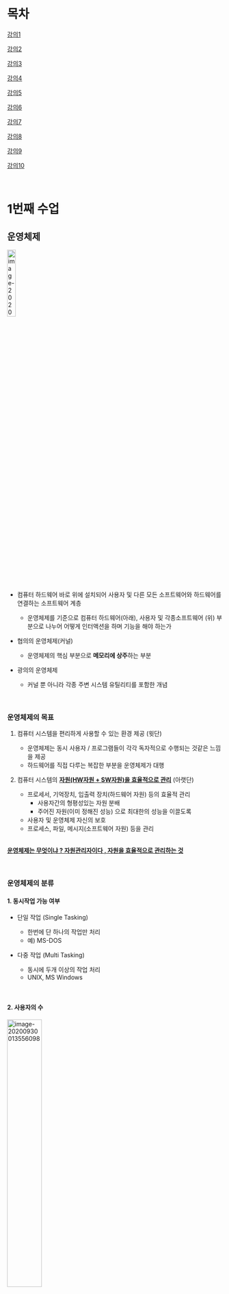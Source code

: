 # 목차

[강의1](#1번째-수업)

[강의2](#2번째-수업)

[강의3](#3번째-수업)

[강의4](#4번째-수업)

[강의5](#5번째-수업)

[강의6](#6번째-수업)

[강의7](#7번째-수업)

[강의8](#8번째-수업)

[강의9](#9번째-수업)

[강의10](#10번째-수업)

<br/>

# 1번째 수업

## 운영체제 



<img src="readme.assets/image-20200930011225905.png" alt="image-20200930011225905" width ="20%" />



- 컴퓨터 하드웨어 바로 위에 설치되어 사용자 및 다른 모든 소프트웨어와 하드웨어를 연결하는 소프트웨어 계층
  - 운영체제를 기준으로 컴퓨터 하드웨어(아래), 사용자 및 각종소프트웨어 (위) 부분으로 나누어 어떻게 인터액션을 하며 기능을 해야 하는가

- 협의의 운영체제(커널)
  - 운영체제의 핵심 부분으로 **메모리에 상주**하는 부분
- 광의의 운영체제
  - 커널 뿐 아니라 각종 주변 시스템 유틸리티를 포함한 개념

<br/> 

### 운영체제의 목표

1. 컴퓨터 시스템을 편리하게 사용할 수 있는 환경 제공 (윗단)
   - 운영체제는 동시 사용자  / 프로그램들이 각각 독자적으로 수행되는 것같은 느낌을 제공
   - 하드웨어를 직접 다루는 복잡한 부분을 운영체제가 대행

2. 컴퓨터 시스템의 **<u>자원(HW자원 + SW자원)을 효율적으로 관리</u>** (아랫단)
   - 프로세서, 기억장치, 입출력 장치(하드웨어 자원) 등의 효율적 관리
     - 사용자간의 형평성있는 자원 분배
     - 주어진 자원(이미 정해진 성능) 으로 최대한의 성능을 이끌도록
   - 사용자 및 운영체제 자신의 보호
   - 프로세스, 파일, 메시지(소프트웨어 자원) 등을 관리

<br/> **<u>운영체제는 무엇이냐 ? 자원관리자이다 , 자원을 효율적으로 관리하는 것</u>**

<br/> 

### 운영체제의 분류

#### 1. 동시작업 가능 여부

- 단일 작업 (Single Tasking)
  - 한번에 단 하나의 작업만 처리
  - 예) MS-DOS

- 다중 작업 (Multi Tasking)
  - 동시에 두개 이상의 작업 처리
  - UNIX, MS Windows

<br/>

#### 2. 사용자의 수

<img src="readme.assets/image-20200930013556098.png" alt="image-20200930013556098" width ="40%" />

- 단일 사용자
  - MS-DOS, MS Windows

- 다중 사용자
  - UNIX, NT server (Ex.학과 서버)

<br/> 

#### 3. 처리 방식

- **일괄처리 (batch processing)**

  - 작업 요청의 일정량을 모아서 한꺼번에 처리
  - 작업이 완전 종료될 때까지 기다려야 한다.
  - 초기 PushCard 시스템

  

- **시분할 (time sharing)**
  - <img src="readme.assets/image-20200930014024151.png" alt="image-20200930014024151" width ="70%" />
  - 요새 사용하는 컴퓨터 그 자체 
  - 여러 작업 수행 시 컴퓨터 처리 능력을 일정한 시간 단위로 분할하여 사용
  - 일괄 처리 시스템에 비해 **짧은 응답시간**을 가짐 (Ex. UNIX)
  - Interactive한 방식
    - Interactive : 컴퓨터 키보드를 누르면 바로 나오는 것
  - 시간에 대해 deadline(제약조건)이 있는것은 아님
  - 사람이 느끼기에 빠르게 느끼게 하기 위한 것에 목적



- **실시간 (Realtime OS)**
  - 정해진 시간안에 어떠한 일이 반드시 종료됨이 보장되어야 하는 실시간 시스템을 위한 특수한 목적의 OS
    - Ex) 원자로/공장 제어, 미사일 제어, 반도체 정비



- **실시간 시스템의 개념 확장**

  - Hard realtime system (경성 실시간 시스템)

  - Soft realtime system(연성 실시간 시스템)

    - 최근에 나온 기술

    - deadline은 있지만 지켜지지 않아도 큰 문제는 아님

      Ex) 영화 상영시 초당 frame 관련 분야

<br/>

### 몇 가지 용어

여러 작업을 동시에 수행하는 것을 뜻하는 용어들

- **Multitasking**
  - 보다 일반적인 용어
  - CPU에서는 하나의 작업만 실행이 되는데 매우 짧은 시간에 분할해서 할당을 하기 때문에 동시에 실행되는 것처럼 느끼는 것.
- **Multiprogramming**
  - 메모리에 여러 프로그램이 올라가 있음을 강조 (메모리 강조)
- **Time sharing**
  - CPU의 시간을 분할하여 나누어 쓴다는 의미를 강조 (CPU강조)
- **Multiprocess**



<u>구분할 것</u>!

**Multiprocessor**

> 하나의 컴퓨터에 CPU가 여러개 붙어 있음을 의미한다.



CPU가 하나 있더라도 분할해서 동시에 실행 가능 (위 4가지)

CPU가 여러개 (Multiprocessor)

--> <u>HW적으로 다르다</u>



<br/>



### 운영체제의 예

- **유닉스(UNIX)**

  - 초창기 대형 컴퓨터를 위해 만들어진 운영체제 ( VS 개인용은 Windows )

  - 코드의 대부분을 C언어로 작성

  - 높은 이식성

    - 하나의 컴퓨터에 돌아가는 unix를 전혀다른 컴퓨터에 이식하기가 용이하다

    - 낮은 이식성은 무엇 ?

      : 툭정 컴퓨터 기계어에만 국한되게 만든 것

  - 최소한의 커널 구조 (커널의 크기를 아주 작게 만듦)

    - 핵심 기능만 커널에 넣음

  - 복잡한 시스템에 맞게 확장 용이

  - 소스 코드 공개

  - 프로그램 개발에 용이

  - 다양한 버전

    - System V FreeBSD , ...
    - Linux

<br/>

- **DOS (Disk Operation System)**
  - 단일 사용자용 운영체제, 메모리 관리능력의 한계 (주 기억장치 : 640KB)

<br/>

- **MS Windows**
  - MS사의 다중 작업용 GUI기반 운여 체제
  - Plug and Play 네트워크 환경 강화
  - DOS용 응용 프로그램과 호환성 제공
  - 불안정성
  - 풍부한 자원 소프트웨어

<br/> 

- **Handled device를 위한 OS**
  - PalmOS, Pocket PC, Tiny OS



### 운영체제의 구조

<img src="readme.assets/image-20200930023411694.png" alt="image-20200930023411694" width ="70%"/>





<u>본인이 운영체제라고 생각하고 공부해야 한다.</u>

- 대부분의 알고리즘은 OS프로그램 자체의 내용

- 운영체제의 통제를 받으며 그 운영체제는 사람이 프로그램이 하는 것이다.

  

<br/> 

# 2번째 수업

## 1. System Structure & Program Execution(1)

> 하드웨어적인 부분을 설명하는 챕터

<br/>

<img src="readme.assets/image-20201005144551286.png" alt="image-20201005144551286" width ="60%" />



- **Disk** :  input/ output 동시 수행하는 역할
- (Device) **Controller** : 작은 CPU역할
  - 각각의 작업 공간 : local buffer

- **CPU** : 메모리의 인스트럭션을 실행하는 작업만을 수행한다. (메모리랑만 일한다.)
  - CPU 내부
    - **Register** : 메모리보다 더 빠르면서 정보를 저장하는 공간
    - **mode bit** : CPU실행 시 <u>OS</u> 인지 <u>사용자 프로그램</u>인지 구분해주는 역할
    - **interrupt line** : CPU가 인스트럭션을 수행할 때, 동시에 디바이스에서 정보 요청이 있을 때 정보를 전달하기 이한 역할
  - Disk에서 정보를 가져와야 하면, CPU가 Disk Controller에게 시킨다. (CPU가 직접 접근하는 것이 아님)
  - 그러고 CPU가 노는것이아니라 메모리와 계속 interaction한다

- **timer** : 만약 무한루프에 빠지면 CPU는 아무것도 못하게 되는데 이를 방지하기 위해 timer가 존재한다.
  - 특정 프로그램이 CPU를 독점하는것을 막기 위한 역할.
  - 시간이 지나면 interrupt line에 알려준다.
  - CPU <--> interrrupt line 체크 <--> 메모리 의 과정을 거치는데, 
  - interrupt line에 (타이머) 가 알려주면 CPU 제어권이 자동적으로 사용자 프로그램에서 OS로 넘어간다.

- 사용자 프로그램은 직접 IO장치에 접근하지 못한다. (보안 문제 등등 ) CPU를 통해서 접근해야 한다.

<br/>

### mode bit 

- 0 
  - 모니터모드 : OS 코드 수행
  - 메모리 및 IO디바이스 접근 가능
  - 사용자 프로그램에게 CPU를 넘기기 전에 mode bit을 1로 셋팅한다.
- 1
  - 실행할 수 있는 인스트럭션은 제한되어 있다. (보안상의 문제)
  - 커널모드, 시스템모드, 모니터 모드 : 사용자 프로그램 수행
  - Interrupt가 들어오면 자동적으로 0으로 바뀌면서 모드가 바뀌게 된다.



<br/> 

### timer

- CPU를 특정 프로그램이 독점하는 것으로부터 보호
- 타이머값이 0이되면 타이머 인터럽트 발생
- 타이머는 매 클럭 틱 때마다 1씩 감소

<br/>

### DMA controller 

너무 인터럽트를 많이 받게 되어 비효율이 발생한다..

이를 위해 DMA Controller가 존재

(Direct Memory Access) 메모리를 cpu 뿐만아니라 DMA도 접근할 수 있도록 한다.

동시에 접근하는 문제를 방지하기 위해 memory controller가 이를 중재한다



---

- **device driver**
  - OS코드 중 각 장치별 처리 루틴  -> **Software**

- **device controller (장치 제어기)**
  - 각 장치를 통제하는 작은 **하드웨어** 장치 CPU 

---

<br/> 

### I/O 의 수행

- 모든 입출력 명령은 특권 명령 (0번) in kernel

  - **System call**

    : I/O사용을 위해 운영체제에게 부탁하는 것.

    어떤식으로 ? **Trap을 사용한다.**

    *메모리안에서 직접 주소 점프를 못한다. mode bit 이 1이니까*.

    *프로그램적으로 인터럽트를 걸고 mode bit을 0으로 바꾼다. CPU제어권이 OS로 넘어가고, 디스크 컨트롤러에게 읽어오라고 시킬 수 있게 된다. (software interrupt = **trap**)*

    <img src="readme.assets/image-20201005155102898.png" alt="image-20201005155102898" width ="50%" />

  <br/> 

### Interrupt 

인터럽트 당한 시점의 레지스터와 program counter를 save한 후 cpu의 제어 인터럽트 처리 루틴에 넘긴다

#### 넓은 의미의 interrupt

- **Hardware interrupt** : 하드웨어가 발생시킨 인터럽트 (일반적인 경우)
- **Software interrupt(Trap) :** 
  - Exception : 응용프로그램의 오류
  - Sytem call : 프로그램이 커널 함수를 호출하는 경우

- <u>작업이 완료되면 다시 hardware interrupt가 발생해 cpu에게 끝났다는 것을 알려준다.</u>

- 현대의 운영체제는 인터럽트에 의해 구동된다.

<br/>

#### interrupt 용어

1. **인터럽트 벡터**

   : 해당 인터럽트 처리 루틴 주소를 가지고 있다.

   인터럽트 종류마다 무슨일을 해야하는지 코드에 이미 정의(인터럽트 처리 루틴)되어 있다.

2. **인터럽트 처리 루틴 (인터럽트 핸들러)**

   해당 인터럽트를 처리하는 커널 함수

---

<br/> 

# 3번째 수업

## 동기식 입출력(Synchronous I/O) & 비동기식 입출력

- **Synchronous I/O**
  - I/O 요청 후 입출력 작업이 완료된 후에야 제어가 사용자 프로그램에 넘어감
  - 구현 방법 1.
    - I/O가 끝날 때까지 CPU를 낭비시킴
    - 매 시점 하나의 I/O만 일어날 수 있음
  - 구현 방법 2 .
    - I/O가 완료될 때까지 해당 프로그램에게서 CPU를 빼앗음
    - I/O가 처리를 기다리는 줄에 그 프로그램 줄을 세움
    - 다른 프로그램에게 CPU를 줌

- **Asynchorous I/O**
  - I/O가 시작된 후 입출력 작업이 끝나기를 기다리지 않고 제어가 사용자 프로그램에 즉시 넘어감
  - write 작업 시 보톹 async

*두 경우 모두 I/O의 완료는 **인터럽트**로 알려준다*



<br/> 

## DMA (Direct Memory Access)

> CPU외에 메모리 접근 가능한 장치

*I/O에 의해서 CPU가 인터럽트를 너무 많이 당해 비효율적이다.*

*--> DMA가 도와줌*

<br/>

- 블럭정도의 데이터 **정보가 쌓이면** DMA가 CPU에게 인터럽트를 걸어줌

  : CPU의 중재 없이 device controller가 device의 buffer storage의 내용을 메모리에 **block단위**로 직접 전송



<br/> 

## I/O를 할 수 있는 방식

서로 다른 입출력 명령어

- I/O를 수행하는 special intruction에 의해 (왼쪽)
- Memory Mapped I/O에 의해 (오른쪽)



<img src="readme.assets/image-20201008163209285.png" alt="image-20201008163209285" width ="60%" />

- 왼편이 일반적
  - 메모리와 디바이스에 각각 주소가 존재하고 접근하는 방식



<br/> 

## 저장장치 계층 구조 

<img src="readme.assets/image-20201008163434843.png" alt="image-20201008163434843" width ="60%" />

- 위로갈수록 빠르지만 비싸기 때문에 용량이 적다.
- 휘발성 : 아래쪽 - 비활성, 위쪽 - 휘발성
- CPU가 직접 접근해서 처리가능 - **Primary**
  
- CPU가 접근가능 ? **바이트** 단위로 접근 가능해야 한다.
  
- CPU가 직접 접근해서 처리불가능 - **Secondary**
  
- 하드디스크의 경우 **섹터단위**로 접근하기 때문에 불가능
  
- Register와 Main Memory간 속도차이도 크다.

  - 이에 대해 완충역할을 하기 위해 Cache Memory가 존재하는데 용량이 더 작기 때문에 모든 정보를 담을 수 없어 필요한 정보만 담는다.

    : **Caching** 

  - Caching은 재사용을 목적으로 한다. 모든 과정을 거치지 않아도 되는 효과





<br/> 

## 프로그램의 실행 (메모리 Load)

<img src="readme.assets/image-20201008164247387.png" alt="image-20201008164247387" width ="60%"/>

1. 프로그램 실행 (**File system**)
   - 비 휘발성 디스크
2. 각 모든 프로그램마다 가상메모리에 프로그램의 주소 공간 (**Address space**) 이 독자적으로 생긴다.
   - 주소 공간은 code(기계어 코드), data (변수 및 자료구조) , stack (함수호출 및 리턴시 사용)으로 구성된다.
3. 주소변환 **Address translation**
   - 가상메모리 주소와 physical memory주소가 다르게 올라가는데 이를 변환해주는 하드웨어 장치가 존재
4. 물리적인 메모리에 올려 놓는다.
   - 필요한 부분만 찢어서
   - 필요하지 않은 부분은 **Swap area**에 내려놓는다.
   - swap area : 휘발성 디스크 , 메모리의 부족한 용량의 연장 개념
5. 사용하지 않으면 쫓아낸다.

<br/> 

## 커널 주소 공간의 내용

<img src="readme.assets/image-20201008165001281.png" alt="image-20201008165001281" width ="60%"/>

- code
  - 커널 코드
    - 자원관리를 위한 코드
    - 편리한 인터페이스 제공을 위한 코드
    - 인터럽트, 시스템콜 처리 코드
- DATA
  - 하드웨어(CPU, memory, disk)마다 만들어진 자료구조를 관리
  - PCB(Process Control Block) 프로그램이 돌아가면 그 프로그램을 관리하기 위한 관리 
- stack
  - 커널 스택



<br/> 

## 사용자 프로그램이 사용하는 함수

- 함수

  - 사용자 정의 함수
    - 자신의 프로그램에서 정의한 함수
  - 라이브러리 함수
    - 갖다 쓴 함수

  *영역 자체가 다르므로 점프가 불가능*

  *인터럽트로 cpu제어권을 넘겨 커널함수로 넘어가는 방식이어야한다.*

  - 커널 함수
    - 운영체제 프로그램의 함수
    - 커널함수의 호풀 = 시스템 콜

<img src="readme.assets/image-20201008165609771.png" alt="image-20201008165609771" width ="60%" />

<br/> 

## 프로그램의 실행

<img src="readme.assets/image-20201008165934958.png" alt="image-20201008165934958" width ="60%" />



<br/> 

---

<br/> 

# 4번째 수업

## 프로세스

> Process is a program in execution
>
> " 실행중인 프로그램 "

<br/>

- **프로세스의 Context(문맥)** **<중요>**
  - CPU 수행 상태를 나타내는 하드웨어 문맥
    - **PC** (Program Counter)
    - 각종 **register**
  - 프로세스의 주소 공간(메모리 관련)
    - code, data, stack
  - 프로세스 관련 커널 자료 구조
    - PCB (Process Control Block)
      - OS에서 프로세스가 실행될 때마다 PCB를 통해 올바른지 검사한다.
    - Kenel Stack
      - 각 프로세스가 본인이 할 수 없는 일을 대신 요청 (system call)하면 PC를 가리키는것이 아니라 커널 주소공간을 가리킴.
      - 커널도 함수로 구성
      - 커널의 코도를 실행하고 커널 주소공간의 stack에 정보를 저장한다
      - 이때 프로세스별로 구분해서 저장한다.

- *문맥을 모르면 다음 프로세스 진행 시 처음부터 다시 해야한다.*



<br/> 

## 프로세스의 상태

프로세스는 상태가 변경되며 수행된다

- **Running**
  - CPU를 잡고 instruction을 수행중인 상태
- **Ready**
  - CPU를 기다리는 상태(메모리 등 다른 조건을 모두 만족하고 있다는 전제)
- **Blocked(wait, sleep)**
  - CPU를 주어도 당장 instructiond를 수행할 수 없는 상태
  - Process 자신이 요청한 event(오래걸리는 I/O 작업) 가 즉시 만족되지 않아 이를 기다리는 상태
  - EX) 디스크에서 file을 읽어와야 하는 경우
- [Suspended(stopped)](#중기-스케줄러-때문에-추가된-프로세스의-상태)

- *New : 프로세스가 생성중인 상태*
- *Terminated : 수행이 끝난 상태이지만 정리할게 남아 있는 상태*

<img src="readme.assets/image-20201019221315875.png" alt="image-20201019221315875" width ="70%" />

<img src="readme.assets/image-20201019221550497.png" alt="image-20201019221550497" width ="70%"/>

<br/> 

## PCB

- 운영체제가 각 프로세스를 관리하기 위해 프로세스당 유지하는 정보

- 구성 요소

  1. OS가 관리상 사용하는 정보
     - Process state, Process ID
     - scheduling information, priority
  2. CPU 수행 관련 하드웨어 값
     - Program Counter, registers
  3. 메모리 관련
     - Code, data, stack의 위치 정보
  4. 파일 관련
     - Open file descriptors..

  <img src="readme.assets/image-20201019224426022.png" alt="image-20201019224426022" width ="40%" />

  

<br/> 

## 문맥 교환 (Context Switch)

- CPU를 한 프로세스에서 다른 프로세스로 넘겨주는 과정

- CPU가 다른 프로세스에게 넘어갈 때 운영체제는 다음을 수행

  - CPU를 내어주는 프로세스의 상태를 그 프로세스의 PCB에 저장
  - CPU를 새롭게 얻는 프로세스의 상태를 PCB에서 읽음

  <img src="readme.assets/image-20201019224633980.png" alt="image-20201019224633980" width = 60% />

  <br/> 

- System call 이나 Interrupt 발생시 반드시 context switch가 일어나는 것은 아니다.

  -  <img src="readme.assets/image-20201019230043780.png" alt="image-20201019230043780" width="50%" />
    - Interrupt가 발생했지만 Kernel 모드에서 요청된 건을 수행 완료하고  다시 UserMode로 복귀한 것 (Switch X)
<<<<<<< HEAD

  <br/> 

  

  - <img src="readme.assets/image-20201019230137154.png" alt="image-20201019230137154" width ="50%" />
    - timer interrupt는 CPU를 다른 프로세스로 넘기기 위한 의도를 가진 인터럽트

  <br/> 

- (1)의 경우에도 메모리 <--> kernel 사이에 CPU컨텍스트를 위한 PCB 저장이 필요하지만 (2) 경우보다 오버헤드가 덜 하다.
  
  - ex. Cache Memory flush
- CPU - (<u>Cache Memory</u>) - 메인메모리
  - 문맥교환이 이루어지면 캐시 메모리는 모두 지워져야 한다.
  - (1)번 경우에는 이렇게까지 할 필요는 없다.

<br/> 

## 프로세스를 스케줄링하기 위한 큐

- **Job Queue**
  - 현재 시스템에 있는 모든 프로세스의 집합 가장 큰 범위
- **Ready Queue**
  - 현재 메모리 내에 있으면서 CPU를 잡아서 실행되기를 기다리는 프로세스의 짖ㅂ합
- **Device Queue**
  - I/O device의 처리를 기다리는 프로세스의 집합
- 프로세스들은 각 큐들을 오가며 수행된다.
- Ready Queue에 있으면 Device Queue에 없다. 반대도 마찬가지

<br/> 

## 스케줄러

- **Long-term scheduler (장기 스케줄러 or Job scheduler)**
  - 시작 프로세스 중 어느 것을 ready-queue로 보낼지 결정
  - 프로세스에 memory(및 각종 자원) 을 주는 문제
  - degree of Multiprogramming을 제어
    - Multiprogramming : 메모리에 여러 프로그램이 동시에 올라가는 것
    - <u>프로그램이 몇개 올라가 있는 프로세스의 수를 제어</u>
  - time sharing system에는 보통 장기 스케줄러가 없음 (무조건 ready)
- **Short-term scheduler (단기 스케줄러 or CPU scheduler)** 
  - 짧은 시간단위로 스케줄링이 이러우점
  - millisecode단위, 충분히 빨라야함
  - 프로세스에 CPU를 주는 문제
  - 어떤 프로세스를 다음번에 running시킬지를 결정
- **Medium-term scheduler (중기 스케줄러 or swapper)** 
  - 여유 공간을 마련하기 위해 일부 프로그램을 골라서 프로세스를 통째로 메모리에서 디스크로 쫓아냄
  - 프로세스에게서 **memory를 뺏는 문제**
  - Degree of multiprogramming 을 제어

<br/> 

### 중기 스케줄러 때문에 추가된 프로세스의 상태

: **Suspended(stopped)**

- 외부적인 이유로 프로세스의 수행이 정지된 상태
- 프로세스는 통째로 디스크에 swap out된다.
  - 사용자가 프로그램을 일시 정지시킨 경우 (break key)
  - 시스템이 여러 이유로 프로세스를 잠시 중단시킴 (메모리에 너무 많은 프로세스가 올라와 있을 때)



- *Blocked : 자신이 요청한 event가 만족되면 Ready*
- *Suspended : 외부에서 resume해 주어야 Active*

<br/> 

**프로세스 상태도 ( User Mode 기준 )**

<img src="readme.assets/image-20201019232955892.png" alt="image-20201019232955892" width ="50%" />

<br/> <br/> 

# 5번째 수업

## 스레드 ( Thread )

> ' lightweight process ' 
>
> CPU를 수행하는 단위
>
>  하나의 CPU 안에 프로세스 내부에 실행 단위가 여러개 있는 것.

<br/> 

<img src="readme.assets/image-20201102211920247.png" alt="image-20201102211920247" width="60%"/>

<br/>

<img src="readme.assets/image-20201102210449969.png" alt="image-20201102210449969"  width="60%"/>





<br/> 

- **Thread 의 구성**

  - Program Counter
  - register set
  - Stack space

  <br/> 

- **Thread가 동료 thread와 공유하는 부분** (= task)

  - **code** section
  - **data** section
  - **OS** resources



<br/> 

- **장점**

  1. **Responsiveness** (응답성)

     : 스레드가 하나가 *blocked상태*일 때, 다른 스레드가 CPU를 잡아 빠른 응답처리가 가능하다.

  2. **Resource Sharing**

     : binary code, data, 프로세스 자원들을 공유할 수 있다.

       똑같은 일을 반복하는 작업 시 스레드를 통해 장점이 발휘된다.

  3. **Economy**

     1. process를 만드는 것 자체는 오버헤드가 꽤 큰편이지만 대신에 thread를 만들면 가볍다.
     2. CPU switching : context switching은 오버헤드가 상당히 큰 편이다. 대신 thread간 switching은 보다 간단함.
     3. 병렬성 증가 (CPU가 여러개 달린 컴퓨터에서만 해당됨)
     4. 동일한 일을 수행하는 **다중 스레드가 협력**하여 높은 처리율 (throughput)과 성능향상

  *cpu가 하나일 경우*

  ---

  *MP일 경우*

  4. **Utilization of MP(multi processor) Architectures**

  

<br/>

- kernel에 의해 지원받는 경우
  - **kernel Threads**
  - 스레드가 여러개인 것을 **CPU가 알고** 있는 경우

- library에 의해 지원받는 경우
  - **User Threads**
  - 커널 지원 X, 사용자 수준 ,약간의 제약점 존재 가능
- real-time threads

<br/> <br/> 

# 6번째 수업

## 프로세스 

> 시스템 콜
>
> ​	fork(), exec(), wait(), exit()

### 프로세스 생성

> Copy-on-write(COW)
>
> : 내용이 바뀔때(write) copy한다(물리적인 메모리에 할당된 정보만) 는 의미

- 부모 프로세스가 자식 프로세스를 생성한다 (복제 생성)
  
  - Parent(1) -> children (n)
- 프로세스의 트리(계층구조) 형성
- 프로세스는 자원을 필요로한다.
  - 운영체제로부터 받는다
  - 부모와 공유한다.
- 자원의 공유
  - 부모와 자식이 모든 자원을 공유하는 모델
  - 일부를 공유하는 모델
  - 전혀 공유하지 않는 모델
- 수행 (Execution)
  - 부모와 자식은 공존하며 수행되는 모델
  - 자식이 종료(terminate)될 때까지 부모가 기다리는 모델

- 주소공간

  - 자식은 부모의 공간을 복사함 (binary and OS data)
  - 자식은 그 공간에 새로운 프로그램을 올림

- 유닉스의 예

  - **fork()** 

    - 시스템 콜이 새로운 프로세스를 생성

    - 부모를 그대로 복사

    - 주소공간 할당

      <img src="readme.assets/image-20201213164610620.png" alt="image-20201213164610620" width ="80%" />

      - Parent process : pid > 0
      - Child process : pid = 0

  - **exec()**

    - 시스템 콜을 통해 새로운 프로그램을 메모리에 올림 (덮어씌움)

    - 예제1)

      - ```c
        #in	clude <stdio.h>
        #include <unistd.h>
        
        // 부모 프로세스
        int main()
        {
            int pid;
            pid = fork(); 
            if (pid == 0)
            {
                printf("\n Hello, i am child\n");
                execlp("/bin/date", "/bin/date", (char *)0);
            }
            else if (pid > 0)
            {
                printf("\n Hello, i am parent\n");
            }
        }
        ```

      - 새로운프로그램이 생성된다

      - ```c
        //자식 프로세스
        int main(){
          ...
        }
        ```

      

    - 예제 2)

      - ```c
        int main(){
          printf("1");
          execlp("echo","echo","hello","3",(char*)0);
          print("2");
        }
        ```

        - 2는 영원히 출력 불가능

    - <u>다시 되돌아 올 수 없음</u>

  - **wait()**

    - 호출하면 커널은 child가 종료될 때까지 프로세스 A를 sleep시킨다(block상태)
    - Child process가 종료되면 커널은 프로세스 A를 깨운다 (ready상태)

  - fork, exec 은 운영체제를 거쳐서 진행된다.

<br/>

###  프로세스 종료

- **exit** : 프로세스가 마지막 명령을 수행한 후 운영체제에게 이를 알려줌 (자발적)
  - 자식이 부모에게 output data를 보냄 (via wait)
  - 자식이 먼저 종료가 되어야한다.
  - 프로세스의 각종 자원들이 운영체제에게 반납됨

- **abort** : 부모프로세스가 자식의 수행을 종료시킴 (비자발적)
  - 자식이 할당 자원의 한계치를 넘어섬
  - 자식에게 할당된 task가 더이상 필요하지 않음
  - 부모가 종료(exit)하는 경우
    - 운영체제는 부모 프로세스가 종료하는 경우 자식이 더 이상 수행되도록 두지 않는다
    - 단계적인 종료

- 자발적 종료
  - 마지막 statement 수행 후 exit() 시스템 콜을 통해 
  - 프로그램에 명시적으로 적어주지 않아도 main함수가 리턴되는 위치에 컴파일러가 넣어줌
- 비자발적 종료
  - 부모 프로세스가 자식 프로세스를 강제 종료
    - 자식 프로세스가 한계치를 넘어서는 자원 요청시
    - 자식에게 할당된 task가 더이상 필요하지 않음
  - 키보드로 **kill**, **break** 등을 친 경우
  - 부모가 종료(exit)하는 경우
    - 부모 프로세스가 종료하기 전에 자식들이 먼저 종료됨



<br/> 

### 프로세스 간 협력

> 프로세스는 매우 독립적

- 독립적 프로세스

  - 프로세스느 원칙적으로 하나의 프로세스가 다른 프로세스에 영향을 미치지 못한다.

- 협력 프로세스

  - 협력 메커니즘을 통해 영향을 미치는 경우

- 프로세스 간 협력 메커니즘 (**IPC** : Interprocess Communication)

  - 메시지를 전달하는 방법

    : **message passing** : 커널을 통해 메시지 전달 (*직접전달하는 방법은 없다*)

    <img src="readme.assets/image-20201213212753493.png" alt="image-20201213212753493" width ="30%" />

    <br/> 

  - 주소공간을 공유하는 방법

    : **shared memory** : 서로 다른 프로세스 간에도 일부 주소 공간을 고유하게 하는 메커니즘

    <img src="readme.assets/image-20201213212822298.png" alt="image-20201213212822298" width ="30%" />

<br/> 

#### message passing 

> message system
>
> ​	: 프로세스 사이에 공유변수를 일체 사용하지 않고 통신하는 시스템

1. Direct Communication

   : 통신하려는 프로세스의 이름을 명시적으로 표시

   <img src="readme.assets/image-20201213192738968.png" alt="image-20201213192738968" width ="55%"/>

   

   

2. Indirect Communication

   : mailbox(또는 port)를 통해 메시지를 간접 전달

   <img src="readme.assets/image-20201213192757859.png" alt="image-20201213192757859" width ="70%" />

   

   

<br/>

# 7번째 수업

## CPU Scheduling

### CPU and I/O Bursts in Program Execution

<img src="readme.assets/image-20201213214841576.png" alt="image-20201213214841576" width ="25%" />

- 프로그램의 종류에 따라 빈도 또는 길이가 다르다

  - CPU 와 I/O간 교차(interaction)가 자주 이루어지는 작업은 주로 타이핑 할 때임

    : **I/O bound job**

  - 슈퍼컴퓨터에서의 연산은 CPU 를 주로 계속 사용된다.

    : **CPU bound job**



<br/> 

### CPU scheduler

​	: Ready 상태의 프로세스 중에서 이번 CPU를 줄 프로세스를 고른다.

​	*운영체제 안에 스케줄링을 하는 코드가 있는데 이 부분을 스케줄러라고 부르는 것임. dispatcher도 마찬가지*

<br/>

### Dispatcher

- 스케줄된 CPU를 넘겨주는 역할을 한다.
- 이러한 과정을 문맥교환 (Context Switch)라고 한다.



<br/> 

- **Preemptive ( 선점형 )**

  : 강제로 빼앗음

- **Nonpreemptive  (비 선점형)**

  : 강제로 빼앗지 않음



<br/> 

### Scheduling algorithm

#### 성능척도 (scheduling criteria)

<u>전체적인 cpu처리가 아니라 **각각의 cpu에만** 포커스를 맞춘다</u>

- **시스템 입장**에서의 성능척도
  - CPU utilization (이용률) ( 예_ 주방장 역할 )
    - 전체 시간 중 CPU가 일한 시간의 비율
    - CPU는 가능한 바쁘게 일을 시켜라
  - Throughput (처리량)   ( 예 _ 손님 회전율 )
    - 주어진 시간에 얼마나 처리한지의 갯수
- **프로그램 입장**에서의 성능 척도 (시간과 연관) (손님 입장)
  - Turnaround time(소요시간, 반환시간) ( 예_ 다먹고 나가는 시간)
    - CPU사용을 위해 들어오고부터 다 쓰고 빠져나가는데의 시간
  - Waiting time(대기시간)
    - ready queue
    - 기다리는 시간에도 CPU사용을 뺐겼다 얻었다 할 수 있음. 이를 반복하는 것도 대기시간
  - response time(응답시간) (예_첫번째 음식이 나오는데 걸린 시간)
    - Ready queue에 들어와부터 사용되기 시작한 시간
    - time sharing cpu에서는 중요한 개념

<br/> 

#### FCFS (First-come first-serve)

- **비선점형**

- 비교적 효율적이지는 않다. (interactive 하지 않음)

- 경우 1

  <img src="readme.assets/image-20201226183317945.png" alt="image-20201226183317945" width ="40%" />

  - 평균 대기시간 : ( 0 + 27 + 30 ) / 3 = **19**

    <br/> 

- 경우 2

  <img src="readme.assets/image-20201226183334697.png" alt="image-20201226183334697" width ="40%" />

  - 평균 대기시간 :  (0 + 3 + 27) / 3 =  **10**

  <br/> 

- 짧은 프로세스가 앞에오면 대기시간이 매우 짧아진다( 편차가 커짐 )

- 소요시간이 긴 프로세스가 앞에 와서 대기시간이 늘어지는 것 : **Convoy Effect**



<br/> 

#### SJF(Shortest - Job - First)

>  **CPU burst time**이 제일 짧은 CPU에게 프로세스를 먼저 준다.

- **평균 대기시간을 가장 최소화** 하는 알고리즘 (*Preemptive* 버전에 해당)

- Nonpreemptive한 경우
  - 더 짧은 프로세스가 도착해도 기존의 프로세스에게 cpu사용권을 보장해준다.
- Preemptive한 경우
  - 더 짧은 프로세스가 도착하면 cpu를 뺏는다.
  - **SRTF** (Shortest-Remaining- Time -First) 라고도 한다.

<br/>

- Dilemma1 : **Starvation** 

  - 계속해서 CPU가 뺏기면, 영원히 할당을 못받을 수 있는 경우가 발생한다.
- Dilemma2 : CPU 사용시간(CPU burst time) 을 미리 알 수가 없다..
  - *하지만 추정은 가능하다. (과거의 사용량을 통해서)*
  - 과거의 사용량 : exponential averaging을 통해 알아낼 수 있다.



<br/> 

#### Priority scheduling

> 우선순위가 제일 높은 순서대로 CPU할당

- Preemptive 
  - 더 높은 우선순위를 위해 빼앗을 수 있을 때
- Non-Preemptive 
  - 더 높은 우선순위를 위해 빼앗을 수 없을 때

- 우선순위 정의?
  - **정수** 값으로 표현하고 우선순위가 높으면 제일 작은 정수
- **SJF**는 일종의 priority scheduling이다

- 문제점 : **starvation**이 존재 할 수 있다.
  - Solution : **aging**
    - 오래 기다리면 기다릴수록 우선순위를 높여주어 starvation을 방지하는 방법

<br/> 

#### Round Robin (RR)

- **할당시간을 setting**하고 시간이 끝나면(timer interrupt) 넘겨주는 방법, 
- preemptive
- 응답시간이 빨라진다.
  - 굳이 예측할 필요가 없다.
  - 적어도 (n-1)q  시간안에는 사용할 수 있다.
    - *q : time unit,  n : 프로세스 수*
- 대기시간은 사용하려는 프로세스의 길이와 비례하게 된다.

- 할당시간(q)이 아주 커지면 : FCFS와 같아진다.
- 할당시간(q)이 아주 작아지면 : context switching이 매우 빈번히 발생 
  - RR의 목적과는 부합하지만 overhead 발생가능성 존재하기 때문에 적당한 규모의 time quantum이 필요함 *(10 ~ 100 millisecond)*



---

<br/>

# 8번째 수업

#### Multilevel Queue

- 프로세스가 다른 큐로 이동 불가능

- Ready Queue를 여러개로 부할

  - foreground ( interactive )
  - Background (batch - no human interactive)

- 각 큐는 독립적인 스케줄링 알고리즘을 가짐

  - foreground -- RR

    : interactive하니까 RR이 적절

  - background -- FCFS

- 큐에 대한 스케줄링이 필요

  - Fixed priority scheduling
    - 우선순위가 높은순대로 부여한다.
    - 하지만 , starvation이 발생할 수 있음.
  - Time slice
    - 각 큐에 CPU time을 적절한 비율로 할당
      - EX) foreground인 RR에 80%, background인 FCFS 에 20%

<br/> 

#### Multilevel Feedback Queue

- 프로세스가 다른 큐로 이동 가능
- 에이징
- Multilevel Feedback Queue scheduler를 정의하는 파라미터들
  - Queue의 수
  - 각 큐의 scheduling algorithm
  - Process를 상위 큐 or 하위 큐로 보내는 기준
  - 프로세스가 CPU 서비스를 받으려 할 때 들어갈 큐를 결정하는 기준
  - <img src="../../../aksel26.github.io/assets/images/image-20210108144813585.png" alt="image-20210108144813585" width ="60%" />

<br/> 

#### Multi-Processor Scheduling

- CPU가 여러개인 경우 스케줄링은 더욱 복잡해짐
- Homogeneous processor인 경우
  - Queue에 한줄로 세워서 각 프로세서가 알아서 꺼내가게 할 수 있다.
  - 반드시 특정 프로세서에서 수행되어야 하는 프로세스가 있는 경우에는 문제가 더 복잡해짐
- Load Sharing
  - 일부 프로세서에 job이 물리지 않도록 부하를 적절히 공유하는 메커니즘 필요
  - 별개의 큐를 두는 방법 VS 공동 큐를 사용하는 방법
- Symmetric Multiprocessing(SMP)
  - 각 프로세서가 각자 알아서 스케줄링 결정
- Asymmetric Multiprocessing
  - 하나의 프로세서가 시스템 데이터의 접근과 공유를 책임지고 분배. 

<br/> 

#### Real-Time Scheduling

- 들어와서 스케줄링이 아닌 미리 계산해 적재적소에 들어가게끔 하는 방법
- Hard read-time systems
  - 주기적으로 activate해야 하는 경우가 많음 deadline이 중요한 경우 
- Soft real-time computing
  - deadline을 반드시 지키는 것보단 우선순위 조절만 하는 방법 ( 영화 streaming 서비스)

<br/> 

#### Thread Scheduling 

- **Local Scheduling**
  - User level thread의 경우 사용자 수준의 thread library에 의해 어떤 thread를 스케줄 할 지 결정
  - 사용자 스레드가 직접 관리하는 방법 (운영체제는 모름)
- **Global Scheduling**
  - 운영체제가 스레드의 스케줄링을 알고 있는 경우
  - Kernel level thread의 경우 일반 프로세스와 마찬가지로 커널의 단기 스케줄러가 어떤 thread를 할 지 결정

<br/> 

## 어떤 알고리즘이 적절한가 ?  

### 평가 방법

#### **1. Queueing models**

- 확률 분포로 주어지는 arrival rate와 service rate 등을 통해 각종 퍼포먼스 인덱스값을 계산

  <img src="../../../aksel26.github.io/assets/images/image-20210108150844378.png" alt="image-20210108150844378" width =" 60%"/>

- *옛날 방식*

#### **2. Implementation(구현) & Measurement (성능 측정)**

- 실제 시스템에 알고리즘을 구현해 실제 작업(workload)에 대해 성능 측정을 비교
- 실측하는 방법

#### **3. Simulation (모의 실험)**

- 알고리즘을 모의 프로그램으로 작성 후 **trace** 를 입력으로 하여 결과 비교



---

 

<br/> 

## Process Synchronization

<br/> 

---

### Race Condition 

1. **kernel 수행 중 인터럽트 발생 시**

   - **멀티 프로세서 시스템**에서 메모리를 공유하고 있다면

   - 하나의 주체가 읽어갔는데 다른 주체가 또 읽어가느 경우 조절이 필요하다.

   - 예  .커널모드 수행 중 인터럽트로 커널모드 다른 루틴 실행 시

     <img src="../../../aksel26.github.io/assets/images/image-20210108154125306.png" alt="image-20210108154125306" width ="60%"/>

<br/> 

2. **Process가 system call을 하여 kernel  mode로 수행 중인데 context switch가  일어나는 경우**

   <img src="../../../aksel26.github.io/assets/images/image-20210108161255677.png" alt="image-20210108161255677" width ="40%"/>

   - User 와 kernel 모드를 번갈아가면서 실행된다

     CPU가 독립적으로 쓰는게 아니라 할당시간이 있고 할당시간이 끝나면 CPU를 반납하게 된다.

     

   - <img src="../../../aksel26.github.io/assets/images/image-20210108161829632.png" alt="image-20210108161829632" width ="70%"/>
     
     - **해결책** : 커널모드에서 수행시 CPU를 preemptive하지 않음, 커널 모드에서 사용자모드로 돌아갈 때 preemptive

   

   <br/> 

3. **CPU가 여러개인 환경** 에서는 race condition 을 어떻게 해결해야 하나 ?

   : 위의 2가지로는 해결 불가능

   1. 한번에 하나의 CPU만이 커널에 들어갈 수 있게 하는 방법
   2. 커널 내부에 있는 각 공유데이터에 접근할 때마다 그 데이터에 대한 **lock / unlock** 을 하는 방법

<br/>

---

<br/>

### Process Synchronization 문제

- 공유데이터의 동시 접근은 데이터의 불일치 문제를 발생시킬 수 있다.
- 일관석 유지를 위해서는 협력 프로세스간의 실행순서를 정해주는 매커니즘 필요
- **<u>Race Condition</u>**
  - 여러 프로세스들이 동시에 공유 데이터를 접근하는 상황
  - 데이터의 최종 연산 결과는 마지막에 그 데이터를 다룬 프로세스에 따라 달라짐
- Race condition을 막기 위해 concurrent process는 **동기화** 되어야 한다.





# 9번째 수업

## critical section 문제 해결

- p1, p2 프로세스가 있다고 가정

  ```c
  do{
    entry section
      critical section
      exit section
      remainder section
  }while(1);
  ```

- 프로세스들은 수행의 동기화를 위해 몇몇 변수를 공유할 수 있다. (synchronization variable)

<br/>

## 해결을 위한 조건

1. **mutual exclusion (상호 배제)**

   : 프로세스가 크리티컬 섹션에 있으면 다른 모든 프로세스들은 그들의 크리티컬 섹션에 들어가면 안된다.

2. **Progress**

   : 아무도 크리티컬 섹션에 있지 않은 상태에서 크리티컬 섹션에 들어가고자 하는 프로세스가 있으면 크리티컬 섹션에 들어가게 해주어야 한다.

3. **Bounded Waiting**

   : 기다리는 시간이 유한해야 한다. (starvationd을 방지해야 한다.) 

   크리티컬 섹션에 들어가고자 하는 프로세스가 3가지 있는데 2개의 프로세스만 번갈아서 들어가서 나머지 하나는 starvation이 발생하는 경우다.



<br/> 

### 해결을 위한 방법(SW)

#### Algorithm1

Process 1. & 2

```c
do{
  while(turn!= 0){ /*my turn?*/
    critical section
      turn =1;	/*now it's your turn*/
    remainder section
  }
}while(1);
```

- `While(turn ! = 0)` 부분은 p1이 바꿔줄 것임.
- mutual exclusion은 만족하지만,
- Progress 조건을 만족하지 못한다. 과잉양보
  - 빈번도가 프로세스마다 다를 수 있는데, 
  - 만약, p0은 빈번하고, p1은 한번만 들어간다면 p0은 영원히 들어갈 수 없을 수도 있다.



<br/>



#### Algorithm 2

`flag` 변수 사용

초기값은 모두 `false` 모두 CS에 들어있지 않다.

```c
do{
 	flag[i] = true; // 나 들어간다
  while(flag[j]); // 너 들어가있냐 ? 그럼 기다림
  critical section
    flag[i] = false; // 나 나간다.
  remainder section
}while(1);
```

- 문제점 

  본인은 true이고인 상태에서 process가 넘어갈 때, 상대방도 true이면 둘다 못들어가는 상황 발생 가능.





#### 피터슨 알고리즘

```c
do{
  flag[i] = true; // 나 들어간다
  turn = j; // 너 차례다
  while(flag[j] && turn == j); // 너차례고 너 들어가 있으면 기다림 (Busy waiting 발생 가능 지점)
  critical section
    flag[i] = false; // 나 나간다
  remainder section
}while(1);
```

- 3가지 조건을 모두 만족한다.
- 문제점
  - Busy waiting (= spin lock) 발생 가능 









### 해결을 위한 방법(HW)

#### testAndSet (atomic operation)

읽고 쓰는 것을 하나의 instruction으로 처리를 못하기 때문에 이같은 문제들이 발생하게 된다.

만약, 읽고 쓰는 것을 동시에 하나의 인스트럭션으로 처리하면 도중에 CPU에 빼앗기지 않을 수 있다.

하드웨어적으로 Test. & modify를 atomic하게 수행할 수 있다면 간단히 해결할 수 있다. (하드웨어 명령어 API이용)

```c
do{
  while(Test_and_Set(lock));
  critical section
  lock = false;
  remainder section
}
```





#### Semaphore

- 추상자료형 : Object + operation

- Semaphore S (HW api로 만들어진 atomic한 operation)

  - 정수값
  - 연산
    1. P 연산 P(S) : lock `while(S<=0) do no-operation; S--;`
    2. V 연산 V(S) : release `S++;`

  **1. Busy-wait 방식** 

  ```c
  semaphore mutex; // 초기값은 1
  do{
    P(mutex);
    critical section
      V(mutex);
    remainder section
  }while(1);
  ```

  - Busy-wait은 효율적이지 못함
  - Block & Wakeup 방식 구현

  

  **2. Block & Wakeup 방식 ( = sleep lock )**

  : `lock` 을 못 얻으면 `blocked` 상태로 바꿈

  ```c
  typedef struct{
    int value;
    strcut prcess *L;
  }semaphore S;
  ```

  - `block ` : 세마포어를 얻을 수 없으면 그 프로세스를 `block`
  - `Wakeup(P)` : 쓰고 반납하면 `block` 된 프로세스를 깨워서 readyQueue로 옮김

  - **구현**

    ```c
    // P(S) : 자원획득 과정, 여분없으면 blocked 상태
    S.value--;
    if(S.value <0) {
      add this process to S.L;
      block();
    }
    
    
    // V(S): 반납 + 잠든 프로세스 깨움
    S.value++;
    if(S.value <= 0){ //<= : 음수부터 시작해서 0이 됐다는 것은 누군가는 잠들어 있는 상태의 프로세스가 존재한 경우임
      remove a process P from S.L;
      wakeup(P);
    }
    ```

  - 단순히 자원의 갯수를 따지는 것이 아니고 상황을 판단하는 것이다라는 것이 차이점





##### Busy-wait VS Block & Wakeup ?

보통 Block & Wakeup 이 더 효율적이지만,

크리티컬 섹션의 길이가 짧으면 Busy-wait이 더 유리하다.





##### Semaphore의 2가지 type

1. Counting Semaphore

   : 주로 여분의 자원 counting에 사용, 도메인이 0 이상인 임의의 정수값

2. Binary Semaphore (= mutex)

   : 0 또는 1만 가질 수 있다.

   mutual exclusion (lock / unlock)에 사용



##### Semaphore 유의 사항 (deadlock)

```c
//S & Q 는 모두 1로 초기화된 상태의 Semaphore
//P0		//P1
P(S);			P(Q); // P0확득후 인터럽트로 인해 P1으로 가고, P1도 자원Q 획득
P(Q);			P(S); // 여기서 영원히 기다려야함 deadlock 발생
..
V(S);			V(Q);
V(Q);			V(S);
```



---



<br/>

# 10번째 수업



## Synchronization 에 관련된 문제 3가지

1. Bounded-buffer Problem (Producer-Consumer Problem)
2. Readers and Writers Problem
3. Dining-Philosophers Problem



<br/>



### Bounded-buffer Problem

*유한한 버퍼의 크기*

**Producer**

1. 공유데이터에 만들어서 버퍼에 집어 넣음 (빈 버퍼가 있으면)
2. 공유버퍼 전체에 lock
3. 빈 버퍼에 데이터 입력, 빈 버퍼 위치 변경
4. lock 해제

**Consumer**

Consumer는 Producer 프로세스와 정반대.



유한한 크기때문에 생기는 문제

- 생산자 입장
  - 한꺼번에 도착해 공유버퍼가 다 채워져 있는 경우, Consumer가 아닌 Producer가 또 오면, 생산자 입장에서는 사용할 수 있는 자원이 없다. 즉, 버퍼가 비어질 때까지 기다려야 할 수 밖에 없다.
- 소비자 입장
  - 꺼내갈 데이터(내용이 들어있는)가 없는 경우 생산자가 내용을 만들어 넣을때까지 기달리 수 밖에 없다.







**synchronization 변수들**

1. mutual exclusion -> lock여부를 위한 binary samphore
2. Resource count -> 자원의 수를 세기 위한 integer semaphore 





Semaphore full = 0 , empty = n, mutex = 1(하나의 프로세스만 접근하도록 lock을 위한 변수);



<br/>



### Reader-Writers Problem

: procss가 DB(공유데이터)에 write중일때 다른 process가 접근하면 안됨 (lock)

​	read는 동시에 여럿이 가능



Solution 

1. writer가 DB에 접근 허가를 아직 얻지 못한상태면 모든 대기중인 Reader들을 다 DB에 접근하게 해준다.
2. Writer는 대기중인 Reader가 하나도 없을 때 DB접근이 허용된다.
3. 일단 Writer가 DB에 접근중이면 Reader들은 접근금지
4. Writer가 DB에서 빠져나가야먄 Reader의 접근 허용된다.



동시에 같이 들어온다면

먼저 Reader쪽에서 쭉 읽고 그동안 Writer는 다 읽을 동안 기다린다.

10000개가 들어와 readCount가 1이 된 순간 다시 1000개가 들어온다면 또 Writer는 기다려야한다

--> Starvation문제 발생

*어느정도 일정량이 지나면 Writer에게 권한을 넘겨주는 식으로 해결한다.*



<br/>



### Dining-Philosopher Problem

**문제점**

**Deadlock** : 모든 철학자가 동시에 배가 고파져 왼쪽젓가락을 든 경우



**해결책**

- 4명의 철학자만 인원제한
- 젓가락을 두 개 모두 집을 수 있을때에만 젓가락을 잡을 수 있는 권한
- 비대칭 : 짝수 철학자는 왼쪽, 홀수 철학자는 오른쪽부터 잡도록 한다.





<br/>



## Monitor



semaphore의 문제점

- 코딩하기 어려움

- 정확성입증이 어렵다

- 자발적 협력이 필요하다

- 한번의 실수가 모든 시스템에 치명적인 영향을 끼친다.

  - 예)

    **V(mutex)**

    Critical Section
    **P(mutex)**

    *Mutual Exclution 깨짐*

  - 예2)

    **P(mutex)**

    Critical Section

    **P(mutex)**

    *Deadlock*



<br/> 

**High-level synchronization construct**

객체 중심으로 모니터 안에 접근하는 프로시저를 정의해놓고 제한적으로 접근하도록 함

--> lock을 걸 필요가 없어짐

```c
monitor monitor-name{
//	공유변수 선언
  procedure body P1(..){
    ...
  }
    procedure body P2(..){
    ...
  }
    procedure body P3(..){
    ...
  }
  {
    initialization code
  }
}
```





**Condition variable**

Condition x, y;



`x.wait()`

x가 여분이 있으면 바로 접근 허용, 없으면 줄서서 기다리는 함수를 정의.

`x.signal()`

빠져나가는 기능

```c
monitor bounded_buffer {
  int buffer[N];
  condition full, empty ;
  
  void prodduce(int x){
    empty.wait(); // 빈 버퍼가 없을 경우
    full.signal(); // x가 버퍼에 추가되는 경우
  }
  
  void consume(int *x){
    full.wait(); // full버퍼가 없을 경우
    empty.signal(); // 버퍼에서 데이터를 지우고 저장
  }
}
```



<img src="readme.assets/image-20210124150639898.png" alt="image-20210124150639898" style="zoom:50%;" />









---



# 11번째 수업

## Deadlock

프로세스들이 서로가 가진 자원을 기다리며 block된 상태

**Resource(자원)**

- 하드웨어, 소프트웨어 등을 포함하는 개념
  - I/O device, CPU cycle, memory space samephore 등
- 프로세스가 자원을 사용하는 절차
  - Request -> Allocate -> Use -> Release



<br/>

### Deadlock이 발생하는 조건 

1. **Mutual exclusion**(상호 배제) : 가진 동안엔 독점적으로 쓰는 경우

2. **No preemptive**(비선점)

3. **Hold and Wait**

   : 자원을 가진 프로세스가 다른 자원을 기달리 때 보유 자원을 놓지 않고 계속 가지고 있음.

4. **Circular wait**

   : 자원을 기다리는 프로세스간 **사이클**이 형성되는 경우

   p0은 p1이 가진 자원을 기다림

   p1은 p2가 가진 자원을 기다림

   Pn-1은 Pn이 가진 자원을 기다림

   Pn은 P0가 가진 자원을 기다림



<br/>

###  Deadlock 처리 방법

1. **deadlock prevention**

   자원 할당 시 deadlock의 4가지 필요 조건 중 어느 하나가 만족되지 않도록 하는 것.

2. **deadlock avoidance**

   : 자원 요청에 대한 부가적인 정보를 이용해 deadlock의 가능성이 없는 경우에만 자원을 할당

   시스템 state가 원래 state로 돌아올 수 있는 경우에만 자원을 할당

3. **deadlock detection and recovery**

   : deadlock발생은 허용하되 그에 대한 detection 루틴을 두어 deadlock발견시 recover

4. **deadlock ignorance**

   : deadlock을 시스템이 책임지지 않음, UNIX를 포함한 대부분의 OS가 채택(사용자가 알아서 프로세스를 종료하게 될 것이기 때문)



<br/>



#### 1. Deadlock Prevention

- **hold & wait** 

  자원을 기다리는 상황에서는 자원을 보유하고 있지 않으면 된다. 

  방법 1. 프로세스가 시작 시 모든 필요한 자원을 할당받게 하는 방법 (자원에 대한 비효율성 발생..보완책이 방법2)

  방법 2. 자원이 필요할 경우 보유 자원을 모두 놓고 다시 요청

- **no preemption**

  자원을 preemption하도록 하면된다.

  자원의 현재 State를 쉽게 save하고 restore할 수 있는 자원인 CPU, memory에서 주로 사용 

- **circular wait**

  자원에 할당 **순서**를 정해 순서대로만 자원 할당



<u>--> 원천적인 deadlock을 막을 수 있지만, 자원 이용률이 저하되고, throughput감소, starvation문제가 존재한다.</u>



<br/>

<img src="readme.assets/image-20210129161821371.png" alt="image-20210129161821371" style="zoom:50%;" />

- 그래프에서 cycle이 없으면 deadlock이 아니다.

- cycle이 있는 경우,

  - instance가 1개이면 **deadlock**, 

  - 여러개라면 deadlock이 아닐수도있다.

    - **Banker's Algorithm사용**

    <img src="readme.assets/image-20210129162410255.png" alt="image-20210129162410255" style="zoom:50%;" />

#### 2. Deadlock avoidance

프로세스 시작될때 프로세스가 쓸 최대의 자원의 양을 알고있다고 가정하고, deadlock의 가능성이 있다면 자원이 있어도 할당하지 않음.

<img src="readme.assets/image-20210129163234056.png" alt="image-20210129163234056" style="zoom:50%;" />



<br/>



**Banker's Algorithm**

![image-20210129165551337](readme.assets/image-20210129165551337.png)



그렇다면 P0에서 모두 가용자원을 써버리면 deadlock인가 ?

그렇다고 볼 수없다. 다른 프로세스의 자원이 메꿔줄 수 있기 때문.

하지만 Banker's 알고리즘은 매우 보수적이기 때문에 할당해주지 않는 것 뿐.

<br/>



#### 3. Deadlock detect & recovery

deadlock은 빈번한 이벤트가 아니기 때문에, 발생이 되면 이를 detection하고 recover하는 방식

자원이 하나라면 자원할당그래프로,

여러개면 테이블로 detection (하나만 있어도 테이블로 해도됨, 그래프는 부가적인 방법)

<img src="readme.assets/image-20210129165950596.png" alt="image-20210129165950596" style="zoom:50%;" />

cycle을 찾는 overhead는 ? `O(n^2)`

cycle이 있는지 알아보려면 따라가보면 된다. 

점이 n개면 화살표는 최대  n-1개가 존재 할 수 있다. (`n * (n -1)`)

<br/>

![image-20210129171420229](readme.assets/image-20210129171420229.png)



<br/>

**만약 이렇다면 ?**

![image-20210129171512502](readme.assets/image-20210129171512502.png)



<br/>

**deadlock발견시 recovery를 해야한다**.

1. deadlock에 연루된 프로세스들을 모두 죽인다. (프로세스 종료)
2. 하나씩 죽여보면서 계속 어느 프로세스가 deadlock을 유발하는지 check (자원 뺏기)

같은 패턴이 다시 일어난다면? (동일한 프로세스가 계속 희생양으로 선정되는 경우)

 **자원을 뺏는 패턴을 바꾸어야한다.**

**Starvation**문제가 발생할 수도 있기 때문.

이를 대비해 rollback횟수도 고려해야한다.



<br/>



#### 4. Deadlock Ignorance

: deadlock이 일어나지 않는다고 생각하고 아무런 조치도 취하지 않음

deadlock은 매우 드물게 발생하므로 deadlock을 처리하는 것 자체가 더 큰 overhead일 수도 있다.

만약, overhead가 발생한다면 사람이 직접 process를 죽이는 방법으로 대처



(~~ deadlock2)